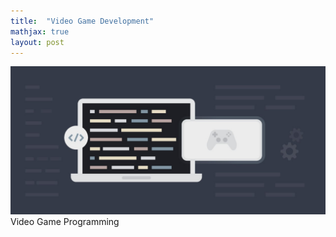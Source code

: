 ```yaml
---
title:  "Video Game Development"
mathjax: true
layout: post
---
```


![game](https://github.com/HongchaoHu/HongchaoHu.github.io/blob/master/assets/gaming.jpg?raw=true)
Video Game Programming


